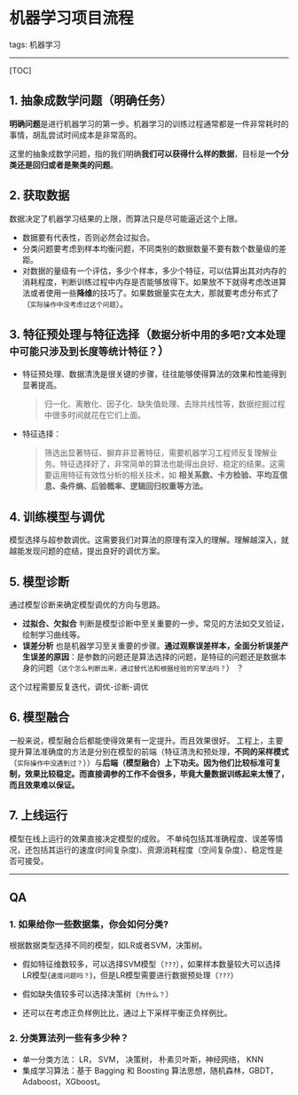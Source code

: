 # 机器学习项目流程

tags: 机器学习

---

[TOC]

## 1. 抽象成数学问题（明确任务）

**明确问题**是进行机器学习的第一步。机器学习的训练过程通常都是一件非常耗时的事情，胡乱尝试时间成本是非常高的。

这里的抽象成数学问题，指的我们明确**我们可以获得什么样的数据**，目标是**一个分类还是回归或者是聚类的问题**。

## 2. 获取数据

数据决定了机器学习结果的上限，而算法只是尽可能逼近这个上限。

- 数据要有代表性，否则必然会过拟合。
- 分类问题要考虑到样本均衡问题，不同类别的数据数量不要有数个数量级的差距。
- 对数据的量级有一个评估，多少个样本，多少个特征，可以估算出其对内存的消耗程度，判断训练过程中内存是否能够放得下。如果放不下就得考虑改进算法或者使用一些**降维**的技巧了。如果数据量实在太大，那就要考虑分布式了（`实际操作中没考虑过这个问题`）。

## 3. 特征预处理与特征选择（`数据分析中用的多吧?文本处理中可能只涉及到长度等统计特征？`）

- 特征预处理、数据清洗是很关键的步骤，往往能够使得算法的效果和性能得到显著提高。

  > 归一化、离散化、因子化、缺失值处理、去除共线性等，数据挖掘过程中很多时间就花在它们上面。

- 特征选择：

  > 筛选出显著特征、摒弃非显著特征，需要机器学习工程师反复理解业务。特征选择好了，非常简单的算法也能得出良好、稳定的结果。这需要运用特征有效性分析的相关技术，如 **相关系数、卡方检验、平均互信息、条件熵、后验概率、逻辑回归权重等方法。**

## 4. 训练模型与调优

模型选择与超参数调优。这需要我们对算法的原理有深入的理解。理解越深入，就越能发现问题的症结，提出良好的调优方案。

## 5. 模型诊断

通过模型诊断来确定模型调优的方向与思路。

- **过拟合、欠拟合** 判断是模型诊断中至关重要的一步。常见的方法如交叉验证，绘制学习曲线等。
- **误差分析** 也是机器学习至关重要的步骤。**通过观察误差样本，全面分析误差产生误差的原因**：是参数的问题还是算法选择的问题，是特征的问题还是数据本身的问题（`这个怎么判断出来，通过替代法和根据经验的穷举法吗？`） ？

这个过程需要反复迭代，调优-诊断-调优

## 6. 模型融合

一般来说，模型融合后都能使得效果有一定提升。而且效果很好。
工程上，主要提升算法准确度的方法是分别在模型的前端（特征清洗和预处理，**不同的采样模式**（`实际操作中没遇到过？`））与**后端（模型融合）上下功夫。因为他们比较标准可复制，效果比较稳定。而直接调参的工作不会很多，毕竟大量数据训练起来太慢了，而且效果难以保证。**

## 7. 上线运行

模型在线上运行的效果直接决定模型的成败。 不单纯包括其准确程度、误差等情况，还包括其运行的速度(时间复杂度)、资源消耗程度（空间复杂度）、稳定性是否可接受。



---

## QA

### 1. 如果给你一些数据集，你会如何分类?

根据数据类型选择不同的模型，如LR或者SVM，决策树。

- 假如特征维数较多，可以选择SVM模型（`???`），如果样本数量较大可以选择LR模型(`速度问题吗？`)，但是LR模型需要进行数据预处理（`???`）
- 假如缺失值较多可以选择决策树（`为什么？`）

- 还可以在考虑正负样例比比，通过上下采样平衡正负样例比。

### 2. 分类算法列一些有多少种？

- 单一分类方法： LR， SVM， 决策树， 朴素贝叶斯，神经网络， KNN
- 集成学习算法：基于 Bagging 和 Boosting 算法思想，随机森林，GBDT，Adaboost，XGboost。

